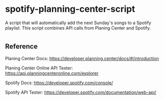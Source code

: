 # spotify-planning-center-script
A script that will automatically add the next Sunday's songs to a Spotify playlist. This script combines API calls from Planing Center and Spotify.


#


## Reference
Planing Center Docs:
https://developer.planning.center/docs/#/introduction

Planing Center Online API Tester:
https://api.planningcenteronline.com/explorer

Spotify Docs:
https://developer.spotify.com/console/

Spotify API Tester:
https://developer.spotify.com/documentation/web-api/
